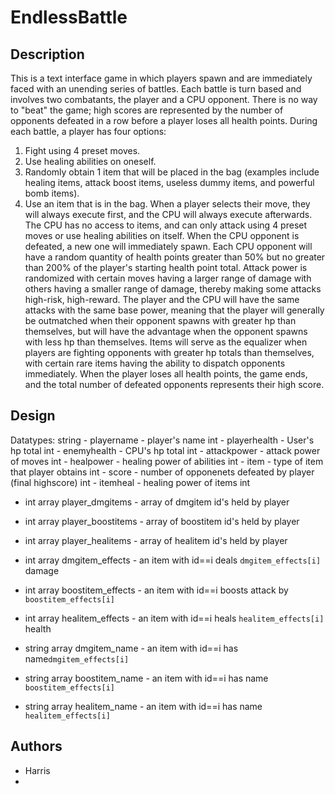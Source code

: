 # EndlessBattle

## Description
This is a text interface game in which players spawn and are immediately faced with an unending series of battles. Each battle is turn based and involves two combatants, the player and a CPU opponent. There is no way to "beat" the game; high scores are represented by the number of opponents defeated in a row before a player loses all health points. During each battle, a player has four options:
  1) Fight using 4 preset moves.
  2) Use healing abilities on oneself.
  3) Randomly obtain 1 item that will be placed in the bag (examples include healing items, attack boost items, useless dummy items, and powerful bomb items). 
  4) Use an item that is in the bag.
When a player selects their move, they will always execute first, and the CPU will always execute afterwards. The CPU has no access to items, and can only attack using 4 preset moves or use healing abilities on itself. When the CPU opponent is defeated, a new one will immediately spawn. Each CPU opponent will have a random quantity of health points greater than 50% but no greater than 200% of the player's starting health point total. Attack power is randomized with certain moves having a larger range of damage with others having a smaller range of damage, thereby making some attacks high-risk, high-reward. The player and the CPU will have the same attacks with the same base power, meaning that the player will generally be outmatched when their opponent spawns with greater hp than themselves, but will have the advantage when the opponent spawns with less hp than themselves. Items will serve as the equalizer when players are fighting opponents with greater hp totals than themselves, with certain rare items having the ability to dispatch opponents immediately. When the player loses all health points, the game ends, and the total number of defeated opponents represents their high score.   
## Design
Datatypes:
string - playername - player's name
int - playerhealth - User's hp total
int - enemyhealth - CPU's hp total
int - attackpower - attack power of moves
int - healpower - healing power of abilities
int - item - type of item that player obtains
int - score - number of opponenets defeated by player (final highscore)
int - itemheal - healing power of items
int

* int array player_dmgitems - array of dmgitem id's held by player
* int array player_boostitems - array of boostitem id's held by player
* int array player_healitems - array of healitem id's held by player

* int array dmgitem_effects - an item with id==i deals `dmgitem_effects[i]` damage
* int array boostitem_effects - an item with id==i boosts attack by `boostitem_effects[i]`
* int array healitem_effects - an item with id==i heals `healitem_effects[i]` health

* string array dmgitem_name - an item with id==i has name`dmgitem_effects[i]`
* string array boostitem_name - an item with id==i has name `boostitem_effects[i]`
* string array healitem_name - an item with id==i has name `healitem_effects[i]`


## Authors
 - Harris
 - 

